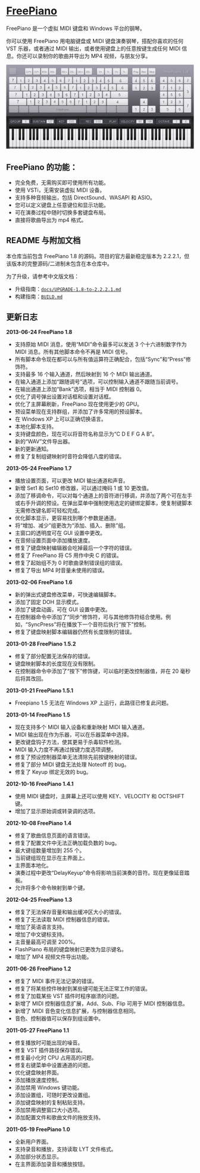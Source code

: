 # [FreePiano](http://freepiano.tiwb.com)

FreePiano 是一个虚拟 MIDI 键盘和 Windows 平台的钢琴。

你可以使用 FreePiano 用电脑键盘或 MIDI 键盘演奏钢琴，搭配你喜欢的任何 VST 乐器，或者通过 MIDI 输出，或者使用键盘上的任意按键生成任何 MIDI 信息。你还可以录制你的歌曲并导出为 MP4 视频，与朋友分享。

![ScreenShot](res/screenshot.jpg)

## FreePiano 的功能：

* 完全免费，无需购买即可使用所有功能。
* 使用 VSTi，无需安装虚拟 MIDI 设备。
* 支持多种音频输出，包括 DirectSound、WASAPI 和 ASIO。
* 您可以定义键盘上任意键位和显示功能。
* 可在演奏过程中随时切换多套键盘布局。
* 直接将歌曲导出为 mp4 格式。

## README 与附加文档

本仓库当前包含 FreePiano 1.8 的源码。项目的官方最新稳定版本为 2.2.2.1，但该版本的完整源码/二进制未包含在本仓库中。

为了升级，请参考中文版文档：

- 升级指南：[`docs/UPGRADE-1.8-to-2.2.2.1.md`](docs/UPGRADE-1.8-to-2.2.2.1.md)
- 构建指南：[`BUILD.md`](BUILD.md)

## 更新日志
**2013-06-24 FreePiano 1.8**
* 支持原始 MIDI 消息，使用“MIDI”命令最多可以发送 3 个十六进制数字作为 MIDI 消息。所有其他脚本命令不再是 MIDI 信号。
* 所有脚本命令现在都可以与所有值运算符正确配合，包括“Sync”和“Press”修饰符。
* 支持最多 16 个输入通道，然后映射到 16 个 MIDI 输出通道。
* 在输入通道上添加“跟随调号”选项，可以控制输入通道不跟随当前调号。
* 在输出通道上添加“Bank”选项，相当于 MIDI 控制器 0。
* 优化了调号弹出设置对话框和设置对话框。
* 优化了主屏幕刷新，FreePiano 现在使用更少的 GPU。
* 预设菜单现在支持群组，并添加了许多常用的预设脚本。
* 在 Windows XP 上可以正确切换语言。
* 本地化脚本支持。
* 支持键盘颜色，现在可以将音符名称显示为“C D E F G A B”。
* 新的“WAV”文件导出器。
* 新的更新通知。
* 修复了复制组键映射时音符会降低八度的错误。

**2013-05-24 FreePiano 1.7**
* 播放设置页面，可以更改 MIDI 输出通道和声音。
* 新增 Set1 和 Set10 修改器，可以通过掩码 1 或 10 更改值。
* 添加了移调命令，可以对每个通道上的音符进行移调，并添加了两个可在左手或右手升调的预设。在弹出菜单中强制使用选定的键绑定脚本，使复制键脚本无需修改键名即可轻松完成。
* 优化脚本显示，更容易找到哪个参数是通道。
* 将“增加、减少”组更改为“添加、插入、删除”组。
* 主窗口的透明度可在 GUI 设置中更改。
* 在音频设置页面中添加播放速度。
* 修复了键盘映射编辑器会吃掉最后一个字符的错误。
* 修复了 FreePiano 将 C5 用作中央 C 的错误。
* 修复了起始组不为 0 时歌曲录制错误组的错误。
* 修复了导出 MP4 时音量未使用的错误。

**2013-02-06 FreePiano 1.6**
* 新的弹出式键盘修改菜单，可快速编辑脚本。
* 添加了固定 DOH 显示模式。
* 添加了键盘动画，可在 GUI 设置中更改。
* 在控制器命令中添加了“同步”修饰符，可与其他修饰符结合使用。例如，“SyncPress”将在播放下一个音符后执行“按下”控制。
* 修复了键盘映射脚本编辑器仍然有长度限制的错误。

**2013-01-28 FreePiano 1.5.2**
* 修复了部分配置无法保存的错误。
* 键盘映射脚本的长度现在没有限制。
* 在控制器命令中添加了“按下”修饰键，可以临时更改控制器值，并在 20 毫秒后将其改回。

**2013-01-21 FreePiano 1.5.1**
* Freepiano 1.5 无法在 Windows XP 上运行，此路径已修复此问题。

**2013-01-14 FreePiano 1.5**

* 现在支持多个 MIDI 输入设备和重新映射 MIDI 输入通道。
* MIDI 输出现在作为乐器，可以在乐器菜单中选择。
* 更改键盘钩子方法，使其更易于杀毒软件检测。
* MIDI 输入力度不再通过按键力度选项调整。
* 修复了预设控制器菜单无法清除先前按键映射的错误。
* 修复了部分 MIDI 键盘无法处理 Noteoff 的 bug。
* 修复了 Keyup 绑定无效的 bug。

**2012-10-16 FreePiano 1.4.1**

* 使用 MIDI 键盘时，主屏幕上还可以使用 KEY、VELOCITY 和 OCTSHIFT 键。
* 增加了显示原始调或转录调的选项。

**2012-10-08 FreePiano 1.4**

* 修复了歌曲信息页面的语言错误。
* 修复了配置文件中无法正确加载负数的 bug。
* 最大键组数量增加到 255 个。
* 当前键组现在显示在主界面上。
* 主界面本地化。
* 演奏过程中更改“DelayKeyup”命令将影响当前演奏的音符。现在更像延音踏板。
* 允许将多个命令映射到单个键。

**2012-04-25 FreePiano 1.3**

* 修复了无法保存音量和输出缓冲区大小的错误。
* 修复了无法读取 MIDI 控制器信息的错误。
* 增加了英语语言支持。
* 增加了中文键标支持。
* 主音量最高可调至 200%。
* FlashPiano 布局的键盘映射已更改为显示键名。
* 增加了 MP4 视频文件导出功能。

**2011-06-26 FreePiano 1.2**

* 修复了 MIDI 事件无法记录的错误。
* 修复了将某些控件映射到某些键可能无法正常工作的错误。
* 修复了加载某些 VST 插件时程序崩溃的问题。
* 新增了 MIDI 控制器信息扩展，Add、Sub、Flip 可用于 MIDI 控制器信息。
* 新增了 MIDI 音色变化信息扩展，与控制器信息相同。
* 音色、控制器值可以保存到组设置中。

**2011-05-27 FreePiano 1.1**

* 修复播放时可能出现的噪音。
* 修复 VST 插件路径保存错误。
* 修复最小化时 CPU 占用高的问题。
* 修复右键菜单中设置通道的问题。
* 优化键盘映射界面。
* 添加播放速度控制。
* 添加禁用 Windows 键功能。
* 添加设置组，可随时更改设置组。
* 添加键盘映射的复制粘贴支持。
* 添加禁用调整窗口大小选项。
* 添加配置文件和歌曲文件的拖放支持。

**2011-05-19 FreePiano 1.0**

* 全新用户界面。
* 支持录音和播放，支持读取 LYT 文件格式。
* 添加部分状态显示。
* 在主界面添加录音和播放按钮。
